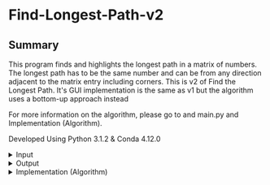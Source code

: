 # Find-Longest-Path-v2
## Summary
This program finds and highlights the longest path in a matrix of numbers. The longest path has to be the same number and can be from any direction adjacent to the matrix entry including corners. This is v2 of Find the Longest Path. It's GUI implementation is the same as v1 but the algorithm uses a bottom-up approach instead 

For more information on the algorithm, please go to and main.py and Implementation (Algorithm).

Developed Using Python 3.1.2 & Conda 4.12.0

<details>
<summary> Input </summary>
This program takes in a csv file of numbers. Numbers may be different. Above are some acceptable csv file examples.

Condition:  
- Every row must have the same amount of numbers
* Must be numbers
+ Letters, symbols, signs, etc. are unacceptable
</details>

<details>
  <summary> Output </summary>
  Longest path is highlighted in the GUI application. If there are 2 longest path, then the one that is found the earliest is highlighted.
  
  | Example 1 | Example 2 | Example 3 | Example 4 |
  | --------- | --------- | --------- | --------- |
  | ![Screen Shot 2023-01-21 at 6 13 25 PM](https://user-images.githubusercontent.com/115419534/213892342-b98024e5-6e36-4254-9b9a-7345ee62ad60.png) | ![Screen Shot 2023-01-07 at 3 28 43 PM](https://user-images.githubusercontent.com/115419534/211169431-90bf60ca-7dcd-45cf-a5cb-28b61a28b480.png) | ![Screen Shot 2023-01-07 at 3 29 03 PM](https://user-images.githubusercontent.com/115419534/211169433-6f478410-da0c-45ba-a1b6-1e4c2374e0d5.png) | ![Screen Shot 2023-01-07 at 3 29 19 PM](https://user-images.githubusercontent.com/115419534/211169435-f56d9af0-88ee-45c0-8ba7-9aa878f9b1bd.png) |



</details>

<details>
<summary> Implementation (Algorithm) </summary> 
  <details>
    <summary> Adjacency </summary>
    The algorithm operates on every equal and adjacent entry of a current entry. The location of an adjacent entry has an associated direction denoted by a letter. The following table depicts it.  
    
  | A | B | C |
  | - | - | - |
  | D | x | - |
  | - | - | - |.
  
  'A', 'B', 'C', 'D' represents potential adjacent entry and 'x' represents the current entry. In this version, the definition of an adjacent entry is any equal, entry to the 'A', 'B', 'C', or 'D' direction of an entry. The '-' represents entries in those directions but those are not accounted for. The algorithm ignores those entries, no matter if they are the same or not, due to the nature of the algorithm. The algorithm uses a bottom-up like approach so processing those entries are not necessary.
  
  </details>
  <details>
    <summary> Length Matrix </summary>
    The Length Matrix is an alternative matrix created for the algorithm to be dependent on. It is the same size as the original matrix but it's entries are different. The Length Matrix is declared with each entry containing a dictionary: {"A":1, "B":1, "C":1, "D":1}. The letters represents the direction and the number represents the length in the corresponding direction.
  </details>
  
  <details>
    <summary> Algorithm </summary>
    The algoirthm uses a bottom-up approach. It traverses through the matrix top-down and left-right. For each current entry, all adjacent matrices with their corresponding lengths are obtained. It is then processed by updating the length in the same direction in the Length Matrix of the current entry. The length is updated using the adjacent entry's length plus 1.  For example, take the following matrix:  
    
    | 0 | 1 |
    | 0 | 1 |
   
   After traversing through the 1st row, nothing will change. Next traversal will be on the row 2, column 1. Before the processing, the Length Matrix in row 2, column 1 is {"A":1, "B":1, "C":1, "D":1}. After processing, the Length Matrix in row 2, column 1 will be {"A":1, "B":2, "C":1, "D":1}.  
   
   While traversing and updating the whole matrix, the algorithm keeps track of the row, column, and direction of the longest length. When the travseral is completed, the information of the longest length is used to obtain all of the coordinates of the longest path. It is then fed to the MainWindow class and transform the GUI.
   
  </details>
</details>
